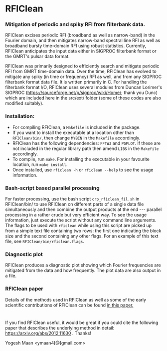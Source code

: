 # RFIClean
### Mitigation of periodic and spiky RFI from filterbank data.

RFIClean excises periodic RFI (broadband as well as narrow-band) in
the Fourier domain, and then mitigates narrow-band spectral line RFI
as well as broadband bursty time-domain RFI using robust statistics.
Currently, RFIClean anticipates the input data either in SIGPROC
filterbank format or the GMRT's pulsar data format.

RFIClean was primarily designed to efficiently search and mitigate
periodic RFI from GMRT time-domain data. Over the time, RFIClean has evolved
to mitigate any spiky (in time or frequency) RFI as well, and from any SIGPROC
filterbank format data file. It is written primarily in C. For handling the
filterbank format I/O, RFIClean uses several modules from Duncan Lorimer's SIGPROC
(https://sourceforge.net/p/sigproc/wiki/Home/; thank you Dunc) which are included
here in the src/ext/ folder (some of these codes are also modified suitably).

### Installation:
* For compiling RFIClean, a `Makefile` is included in the package.
* If you want to install the executable at a location other than `RFIClean/bin/`, then change `MYBIN` in the `Makefile` accordingly.
* RFIClean has the following dependencies: `FFTW3` and `PGPLOT`. If these are not included in the regular library path then amend `LIBS` in the `Makefile` accordingly.
* To compile, run `make`. For installing the executable in your favourite location, run `make install`.
* Once installed, use `rficlean -h` or `rficlean --help` to see the usage information.


### Bash-script based parallel processing
For faster processing, use the bash script `crp_rficlean_fil.sh` in RFIClean/bin/ to use RFIClean on different parts of a single data file simultaneously and then combine the output products at the end --- parallel processing in a rather crude but very efficient way. 
To see the usage information, just execute the script without any command line arguments. The flags to be used with `rficlean` while using this script are picked up from a simple text file containing two rows: the first one indicating the block size and the second containing any other flags. For an example of this text file, see `RFIClean/bin/rficlean.flags`.

### Diagnostic plot
RFIClean produces a diagnostic plot showing which Fourier frequencies are
mitigated from the data and how frequently. The plot data are also output
in a file.

### RFIClean paper
Details of the methods used in RFIClean as well as some of the early
scientific contributions of RFIClean can be found [in this paper.](https://arxiv.org/abs/2012.11630)

#
If you find RFIClean useful, it would be great if you could cite the following paper that describes the underlying method in detail: https://arxiv.org/abs/2012.11630 . Thanks!

Yogesh Maan  <ymaan4[@]gmail.com>
